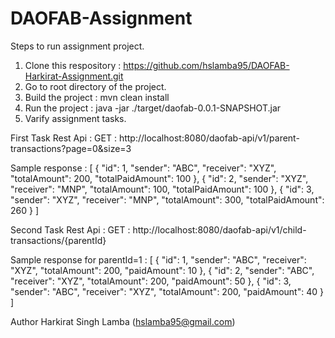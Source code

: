 # DAOFAB-Assignment

Steps to run assignment project.

1. Clone this respository : https://github.com/hslamba95/DAOFAB-Harkirat-Assignment.git
2. Go to root directory of the project.
3. Build the project : mvn clean install
4. Run the project : java -jar ./target/daofab-0.0.1-SNAPSHOT.jar
5. Varify assignment tasks.

First Task Rest Api : GET : http://localhost:8080/daofab-api/v1/parent-transactions?page=0&size=3

Sample response :
[
{
"id": 1,
"sender": "ABC",
"receiver": "XYZ",
"totalAmount": 200,
"totalPaidAmount": 100
},
{
"id": 2,
"sender": "XYZ",
"receiver": "MNP",
"totalAmount": 100,
"totalPaidAmount": 100
},
{
"id": 3,
"sender": "XYZ",
"receiver": "MNP",
"totalAmount": 300,
"totalPaidAmount": 260
}
]

Second Task Rest Api : GET : http://localhost:8080/daofab-api/v1/child-transactions/{parentId}

Sample response for parentId=1 :
[
{
"id": 1,
"sender": "ABC",
"receiver": "XYZ",
"totalAmount": 200,
"paidAmount": 10
},
{
"id": 2,
"sender": "ABC",
"receiver": "XYZ",
"totalAmount": 200,
"paidAmount": 50
},
{
"id": 3,
"sender": "ABC",
"receiver": "XYZ",
"totalAmount": 200,
"paidAmount": 40
}
]

Author
Harkirat Singh Lamba (hslamba95@gmail.com)
